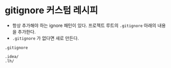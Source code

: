 # gitignore 커스텀 레시피
- 항상 추가해야 하는 ignore 패턴이 있다. 프로젝트 루트의 `.gitignore` 아래의 내용을 추가한다.
- `.gitignore` 가 없다면 새로 만든다. 

`.gitignore`
```text
.idea/
.lh/
```
